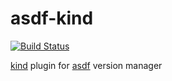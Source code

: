 # asdf-kind

[![Build Status](https://github.com/johnlayton/asdf-kind/workflows/main/badge.svg)](https://github.com/johnlayton/asdf-kind/actions)

[kind](https://github.com/kubernetes-sigs/kind) plugin for [asdf](https://github.com/asdf-vm/asdf) version manager
